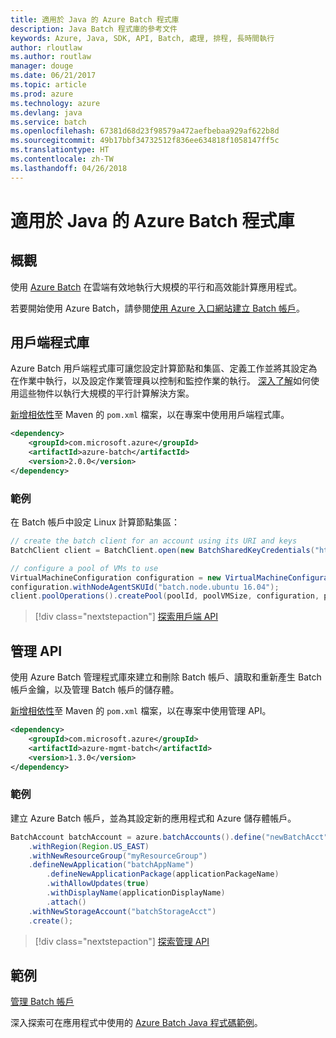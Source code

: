 ```yaml
---
title: 適用於 Java 的 Azure Batch 程式庫
description: Java Batch 程式庫的參考文件
keywords: Azure, Java, SDK, API, Batch, 處理, 排程, 長時間執行
author: rloutlaw
ms.author: routlaw
manager: douge
ms.date: 06/21/2017
ms.topic: article
ms.prod: azure
ms.technology: azure
ms.devlang: java
ms.service: batch
ms.openlocfilehash: 67381d68d23f98579a472aefbebaa929af622b8d
ms.sourcegitcommit: 49b17bbf34732512f836ee634818f1058147ff5c
ms.translationtype: HT
ms.contentlocale: zh-TW
ms.lasthandoff: 04/26/2018
---
```

# <a name="azure-batch-libraries-for-java"></a>適用於 Java 的 Azure Batch 程式庫

## <a name="overview"></a>概觀

使用 [Azure Batch](/azure/batch/batch-technical-overview) 在雲端有效地執行大規模的平行和高效能計算應用程式。   

若要開始使用 Azure Batch，請參閱[使用 Azure 入口網站建立 Batch 帳戶](/azure/batch/batch-account-create-portal)。

## <a name="client-library"></a>用戶端程式庫

Azure Batch 用戶端程式庫可讓您設定計算節點和集區、定義工作並將其設定為在作業中執行，以及設定作業管理員以控制和監控作業的執行。 [深入了解](/azure/batch/batch-api-basics)如何使用這些物件以執行大規模的平行計算解決方案。

[新增相依性](https://maven.apache.org/guides/getting-started/index.html#How_do_I_use_external_dependencies)至 Maven 的 `pom.xml` 檔案，以在專案中使用用戶端程式庫。

```XML
<dependency>
    <groupId>com.microsoft.azure</groupId>
    <artifactId>azure-batch</artifactId>
    <version>2.0.0</version>
</dependency>
```   

### <a name="example"></a>範例

在 Batch 帳戶中設定 Linux 計算節點集區：

```java
// create the batch client for an account using its URI and keys
BatchClient client = BatchClient.open(new BatchSharedKeyCredentials("https://fabrikambatch.eastus.batch.azure.com", "fabrikambatch", batchKey));

// configure a pool of VMs to use 
VirtualMachineConfiguration configuration = new VirtualMachineConfiguration();
configuration.withNodeAgentSKUId("batch.node.ubuntu 16.04");
client.poolOperations().createPool(poolId, poolVMSize, configuration, poolVMCount);
```

> [!div class="nextstepaction"]
> [探索用戶端 API](/java/api/overview/azure/batch/client)


## <a name="management-api"></a>管理 API

使用 Azure Batch 管理程式庫來建立和刪除 Batch 帳戶、讀取和重新產生 Batch 帳戶金鑰，以及管理 Batch 帳戶的儲存體。

[新增相依性](https://maven.apache.org/guides/getting-started/index.html#How_do_I_use_external_dependencies)至 Maven 的 `pom.xml` 檔案，以在專案中使用管理 API。

```XML
<dependency>
    <groupId>com.microsoft.azure</groupId>
    <artifactId>azure-mgmt-batch</artifactId>
    <version>1.3.0</version>
</dependency>
```

### <a name="example"></a>範例

建立 Azure Batch 帳戶，並為其設定新的應用程式和 Azure 儲存體帳戶。

```java
BatchAccount batchAccount = azure.batchAccounts().define("newBatchAcct")
    .withRegion(Region.US_EAST)
    .withNewResourceGroup("myResourceGroup")
    .defineNewApplication("batchAppName")
        .defineNewApplicationPackage(applicationPackageName)
        .withAllowUpdates(true)
        .withDisplayName(applicationDisplayName)
        .attach()
    .withNewStorageAccount("batchStorageAcct")
    .create();
```

> [!div class="nextstepaction"]
> [探索管理 API](/java/api/overview/azure/batch/management)


## <a name="samples"></a>範例

[管理 Batch 帳戶][1]   

深入探索可在應用程式中使用的 [Azure Batch Java 程式碼範例](https://azure.microsoft.com/resources/samples/?platform=java&term=batch)。

[1]: https://github.com/Azure-Samples/batch-java-manage-batch-accounts
